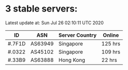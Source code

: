 # 3 stable servers:

Latest update at: Sun Jul 26 02:10:11 UTC 2020

| ID | ASN | Server Country | Online |
| -- | --- | -------------- | ------ |
| #.7F1D | AS63949 | Singapore | 125 hrs |
| #.0322 | AS45102 | Singapore | 109 hrs |
| #.33B9 | AS63888 | Hong Kong | 22 hrs |

